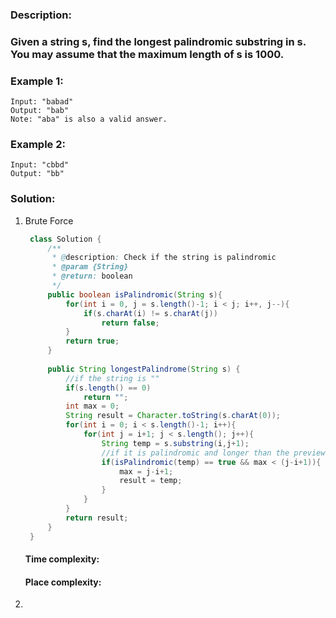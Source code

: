 ### Description:  
### Given a string s, find the longest palindromic substring in s. You may assume that the maximum length of s is 1000.

### Example 1:
```
Input: "babad"
Output: "bab"
Note: "aba" is also a valid answer.
```
### Example 2:
```
Input: "cbbd"
Output: "bb"
```

### Solution:
1. Brute Force
   ```java
    class Solution {
        /**
         * @description: Check if the string is palindromic
         * @param {String} 
         * @return: boolean
         */
        public boolean isPalindromic(String s){
            for(int i = 0, j = s.length()-1; i < j; i++, j--){
                if(s.charAt(i) != s.charAt(j))
                    return false;
            }
            return true;
        }
        
        public String longestPalindrome(String s) {
            //if the string is ""
            if(s.length() == 0)
                return "";
            int max = 0;
            String result = Character.toString(s.charAt(0));
            for(int i = 0; i < s.length()-1; i++){
                for(int j = i+1; j < s.length(); j++){
                    String temp = s.substring(i,j+1);
                    //if it is palindromic and longer than the preview one, update the substring and it's length.
                    if(isPalindromic(temp) == true && max < (j-i+1)){
                        max = j-i+1;
                        result = temp;
                    }
                }
            }
            return result;
        }
    }
   ```
   #### Time complexity: 
   #### Place complexity:
2. 